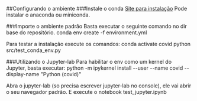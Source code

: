##Configurando o ambiente
###Instale o conda
[Site para instalação](https://docs.conda.io/projects/conda/en/latest/user-guide/install/)
Pode instalar o anaconda ou miniconda.

###Importe o ambiente padrão
Basta executar o seguinte comando no dir base do repositório.
    conda env create -f environment.yml

Para testar a instalação execute os comandos:
    conda activate covid
    python src/test_conda_env.py

###Utilizando o Jupyter-lab
Para habilitar o env como um kernel do Jupyter, basta executar:
    python -m ipykernel install --user --name covid --display-name "Python (covid)"

Abra o jupyter-lab (so precisa escrever jupyter-lab no console), ele vai abrir o seu navegador padrão. E execute o
notebook test\_jupyter.ipynb

